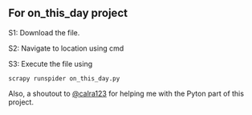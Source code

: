 ## For on_this_day project
S1: Download the file.

S2: Navigate to location using cmd

S3: Execute the file using
```
scrapy runspider on_this_day.py
```

Also, a shoutout to [@calra123](https://github.com/calra123) for helping me with the Pyton part of this project.
